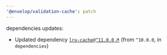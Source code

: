 ```yaml
---
'@envelop/validation-cache': patch
---
```


dependencies updates:

- Updated dependency [`lru-cache@^11.0.0` ↗︎](https://www.npmjs.com/package/lru-cache/v/11.0.0)
  (from `^10.0.0`, in `dependencies`)
